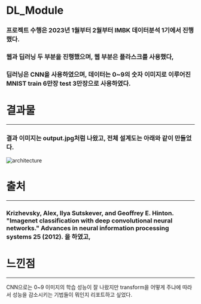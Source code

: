 # DL_Module 


### 프로젝트 수행은 2023년 1월부터 2월부터 IMBK 데이터분석 1기에서 진행했다.

### 웹과 딥러닝 두 부분을 진행했으며, 웹 부분은 플라스크를 사용했다, 

### 딥러닝은 CNN을 사용하였으며, 데이터는 0~9의 숫자 이미지로 이루어진 MNIST train 6만장 test 3만장으로 사용하였다. 

# 결과물
---

### 결과 이미지는 output.jpg처럼 나왔고, 전체 설계도는 아래와 같이 만들었다. 
![architecture](https://github.com/user-attachments/assets/a217168d-f9d2-4577-bc6d-e1ad7a53d02a)

# 출처
---

### Krizhevsky, Alex, Ilya Sutskever, and Geoffrey E. Hinton. "Imagenet classification with deep convolutional neural networks." Advances in neural information processing systems 25 (2012). 을 하였고, 

# 느낀점
---
CNN으로는 0~9 이미지의 학습 성능이 잘 나왔지만 transform을 어떻게 주냐에 따라서 성능을 감소시키는 기법들이 뭐인지 리포트하고 싶었다.
